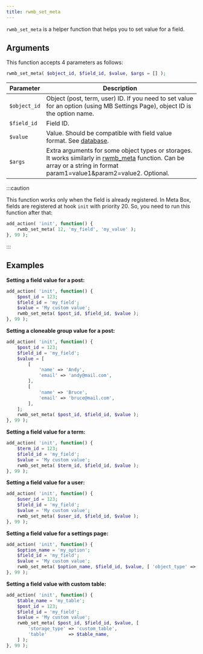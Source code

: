 ```yaml
---
title: rwmb_set_meta
---
```


`rwmb_set_meta` is a helper function that helps you to set value for a field.


## Arguments

This function accepts 4 parameters as follows:

```php
rwmb_set_meta( $object_id, $field_id, $value, $args = [] );
```

Parameter|Description
---|---
`$object_id`|Object (post, term, user) ID. If you need to set value for an option (using MB Settings Page), object ID is the option name.
`$field_id`|Field ID.
`$value`|Value. Should be compatible with field value format. See [database](/database/).
`$args`|Extra arguments for some object types or storages. It works similarly in [rwmb_meta](/functions/rwmb-meta/) function. Can be array or a string in format param1=value1&param2=value2. Optional.

:::caution

This function works only when the field is already registered. In Meta Box, fields are registered at hook `init` with priority 20. So, you need to run this function after that:

```php
add_action( 'init', function() {
	rwmb_set_meta( 12, 'my_field', 'my_value' );
}, 99 );
```
:::

## Examples

**Setting a field value for a post:**

```php
add_action( 'init', function() {
	$post_id = 123;
	$field_id = 'my_field';
	$value = 'My custom value';
	rwmb_set_meta( $post_id, $field_id, $value );
}, 99 );
```

**Setting a cloneable group value for a post:**

```php
add_action( 'init', function() {
	$post_id = 123;
	$field_id = 'my_field';
	$value = [
		[
			'name' => 'Andy',
			'email' => 'andy@mail.com',
		],
		[
			'name' => 'Bruce',
			'email' => 'bruce@mail.com',
		],
	];
	rwmb_set_meta( $post_id, $field_id, $value );
}, 99 );
```

**Setting a field value for a term:**

```php
add_action( 'init', function() {
	$term_id = 123;
	$field_id = 'my_field';
	$value = 'My custom value';
	rwmb_set_meta( $term_id, $field_id, $value );
}, 99 );
```

**Setting a field value for a user:**

```php
add_action( 'init', function() {
	$user_id = 123;
	$field_id = 'my_field';
	$value = 'My custom value';
	rwmb_set_meta( $user_id, $field_id, $value );
}, 99 );
```

**Setting a field value for a settings page:**

```php
add_action( 'init', function() {
	$option_name = 'my_option';
	$field_id = 'my_field';
	$value = 'My custom value';
	rwmb_set_meta( $option_name, $field_id, $value, [ 'object_type' => 'setting' ] );
}, 99 );
```

**Setting a field value with custom table:**

```php
add_action( 'init', function() {
	$table_name = 'my_table';
	$post_id = 123;
	$field_id = 'my_field';
	$value = 'My custom value';
	rwmb_set_meta( $post_id, $field_id, $value, [
		'storage_type' => 'custom_table',
		'table'        => $table_name,
	] );
}, 99 );
```
